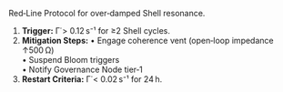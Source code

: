 Red‑Line Protocol for over‑damped Shell resonance.
1. **Trigger:** Γ̇ > 0.12 s⁻¹ for ≥2 Shell cycles.  
2. **Mitigation Steps:**
   • Engage coherence vent (open‑loop impedance ↑500 Ω)  
   • Suspend Bloom triggers  
   • Notify Governance Node tier‑1
3. **Restart Criteria:** Γ̇ < 0.02 s⁻¹ for 24 h.